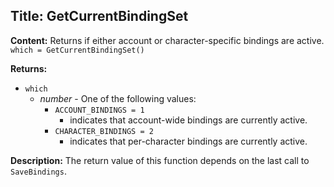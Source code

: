 ## Title: GetCurrentBindingSet

**Content:**
Returns if either account or character-specific bindings are active.
`which = GetCurrentBindingSet()`

**Returns:**
- `which`
  - *number* - One of the following values:
    - `ACCOUNT_BINDINGS = 1`
      - indicates that account-wide bindings are currently active.
    - `CHARACTER_BINDINGS = 2`
      - indicates that per-character bindings are currently active.

**Description:**
The return value of this function depends on the last call to `SaveBindings`.